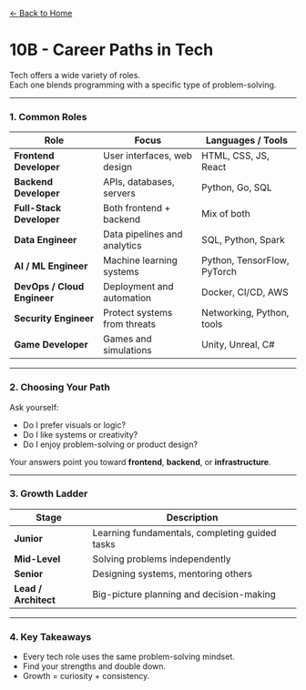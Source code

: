 [← Back to Home](../README.md)

# 10B - Career Paths in Tech

Tech offers a wide variety of roles.  
Each one blends programming with a specific type of problem-solving.

---

### 1. Common Roles

| Role | Focus | Languages / Tools |
|------|--------|------------------|
| **Frontend Developer** | User interfaces, web design | HTML, CSS, JS, React |
| **Backend Developer** | APIs, databases, servers | Python, Go, SQL |
| **Full-Stack Developer** | Both frontend + backend | Mix of both |
| **Data Engineer** | Data pipelines and analytics | SQL, Python, Spark |
| **AI / ML Engineer** | Machine learning systems | Python, TensorFlow, PyTorch |
| **DevOps / Cloud Engineer** | Deployment and automation | Docker, CI/CD, AWS |
| **Security Engineer** | Protect systems from threats | Networking, Python, tools |
| **Game Developer** | Games and simulations | Unity, Unreal, C# |

---

### 2. Choosing Your Path

Ask yourself:
- Do I prefer visuals or logic?  
- Do I like systems or creativity?  
- Do I enjoy problem-solving or product design?

Your answers point you toward **frontend**, **backend**, or **infrastructure**.

---

### 3. Growth Ladder

| Stage | Description |
|--------|-------------|
| **Junior** | Learning fundamentals, completing guided tasks |
| **Mid-Level** | Solving problems independently |
| **Senior** | Designing systems, mentoring others |
| **Lead / Architect** | Big-picture planning and decision-making |

---

### 4. Key Takeaways
- Every tech role uses the same problem-solving mindset.  
- Find your strengths and double down.  
- Growth = curiosity + consistency.
